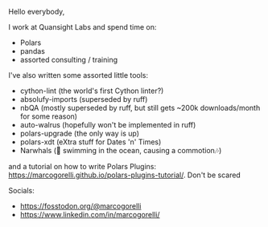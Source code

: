 Hello everybody,

I work at Quansight Labs and spend time on:
- Polars
- pandas
- assorted consulting / training

I've also written some assorted little tools:
- cython-lint (the world's first Cython linter?)
- absolufy-imports (superseded by ruff)
- nbQA (mostly superseded by ruff, but still gets ~200k downloads/month for some reason)
- auto-walrus (hopefully won't be implemented in ruff)
- polars-upgrade (the only way is up)
- polars-xdt (eXtra stuff for Dates 'n' Times)
- Narwhals (🎵 swimming in the ocean, causing a commotion🎶)

and a tutorial on how to write Polars Plugins: https://marcogorelli.github.io/polars-plugins-tutorial/. Don't be scared

Socials:
- https://fosstodon.org/@marcogorelli
- https://www.linkedin.com/in/marcogorelli/
